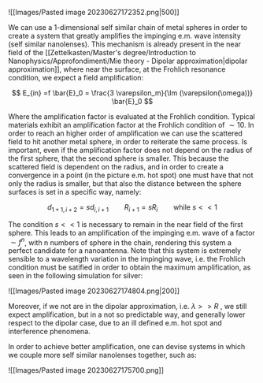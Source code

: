 ![[Images/Pasted image 20230627172352.png|500]]

We can use a 1-dimensional self similar chain of metal spheres in order to create a system that greatly amplifies the impinging e.m. wave intensity (self similar nanolenses).
This mechanism is already present in the near field of the [[Zettelkasten/Master's degree/Introduction to Nanophysics/Approfondimenti/Mie theory - Dipolar approximation|dipolar approximation]], where near the surface, at the Frohlich resonance condition, we expect a field amplification:

$$ E_{in} =f \bar{E}_0  = \frac{3 \varepsilon_m}{\Im (\varepsilon(\omega))} \bar{E}_0 $$

Where the amplification factor is evaluated at the Frohlich condition. Typical materials exhibit an amplification factor at the Frohlich condition of $\sim 10$.
In order to reach an higher order of amplification we can use the scattered field to hit another metal sphere, in order to reiterate the same process.
Is important, even if the amplification factor does not depend on the radius of the first sphere, that the second sphere is smaller.
This because the scattered field is dependent on the radius, and in order to create a convergence in a point (in the picture e.m. hot spot) one must have that not only the radius is smaller, but that also the distance between the sphere surfaces is set in a specific way, namely:

$$ d_{1+1,i+2} = s d_{i, i+1} \qquad R_{i+1} = s R_{i} \qquad \text{while}\ s<<1$$

The condition $s<<1$ is necessary to remain in the near field of the first sphere.
This leads to an amplification of the impinging e.m. wave of a factor $\sim f^n$, with n numbers of sphere in the chain, rendering this system a perfect candidate for a nanoantenna.
Note that this system is extremely sensible to a wavelength variation in the impinging wave, i.e. the Frohlich condition must be satified in order to obtain the maximum amplification, as seen in the following simulation for silver:

![[Images/Pasted image 20230627174804.png|200]]

Moreover, if we not are in the dipolar approximation, i.e. $\lambda >> R$ , we still expect amplification, but in a not so predictable way, and generally lower respect to the dipolar case, due to an ill defined e.m. hot spot and interference phenomena.

In order to achieve better amplification, one can devise systems in which we couple more self similar nanolenses together, such as:

![[Images/Pasted image 20230627175700.png]]